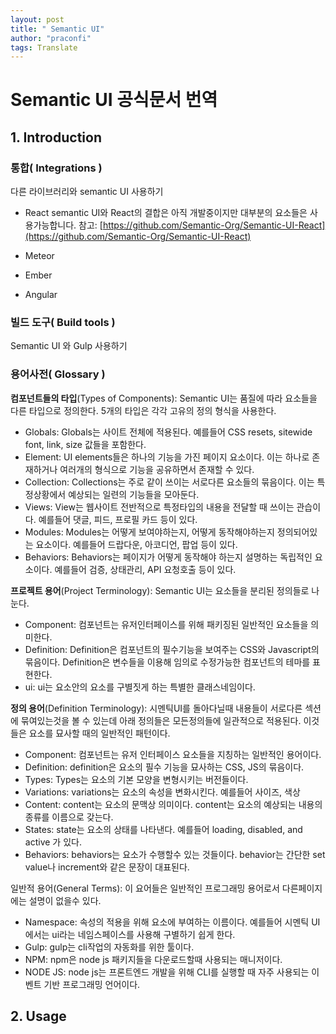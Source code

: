 ```yaml
---
layout: post
title: " Semantic UI"
author: "praconfi"
tags: Translate
---
```


# Semantic UI 공식문서 번역

## 1. Introduction
### 통합( Integrations )

다른 라이브러리와 semantic UI 사용하기

- React
semantic UI와 React의 결합은 아직 개발중이지만 대부분의 요소들은 사용가능합니다.
참고: [https://github.com/Semantic-Org/Semantic-UI-React](https://github.com/Semantic-Org/Semantic-UI-React)

- Meteor
- Ember
- Angular

### 빌드 도구( Build tools )

Semantic UI 와 Gulp 사용하기

### 용어사전( Glossary )

**컴포넌트들의 타입**(Types of Components): Semantic UI는 품질에 따라 요소들을 다른 타입으로 정의한다. 5개의 타입은 각각 고유의 정의 형식을 사용한다.

- Globals: Globals는 사이트 전체에 적용된다. 예를들어 CSS resets, sitewide font, link, size 값들을 포함한다.
- Element: UI elements들은 하나의 기능을 가진 페이지 요소이다. 이는 하나로 존재하거나 여러개의 형식으로 기능을 공유하면서 존재할 수 있다.
- Collection: Collections는 주로 같이 쓰이는 서로다른 요소들의 묶음이다. 이는 특정상황에서 예상되는 일련의 기능들을 모아둔다.
- Views: View는 웹사이트 전반적으로 특정타입의 내용을 전달할 때 쓰이는 관습이다. 예를들어 댓글, 피드, 프로필 카드 등이 있다.
- Modules: Modules는 어떻게 보여야하는지, 어떻게 동작해야하는지 정의되어있는 요소이다. 예를들어 드랍다운, 아코디언, 팝업 등이 있다.
- Behaviors: Behaviors는 페이지가 어떻게 동작해야 하는지 설명하는 독립적인 요소이다. 예를들어 검증, 상태관리, API 요청호출 등이 있다.

**프로젝트 용어**(Project Terminology): Semantic UI는 요소들을 분리된 정의들로 나눈다.

- Component: 컴포넌트는 유저인터페이스를 위해 패키징된 일반적인 요소들을 의미한다.
- Definition: Definition은 컴포넌트의 필수기능을 보여주는 CSS와 Javascript의 묶음이다. Definition은 변수들을 이용해 임의로 수정가능한 컴포넌트의 테마를 표현한다.
- ui: ui는 요소안의 요소를 구별짓게 하는 특별한 클래스네임이다.

**정의 용어**(Definition Terminology): 시멘틱UI를 돌아다닐때 내용들이 서로다른 섹션에 묶여있는것을 볼 수 있는데 아래 정의들은 모든정의들에 일관적으로 적용된다. 이것들은 요소를 묘사할 때의 일반적인 패턴이다. 

- Component: 컴포넌트는 유저 인터페이스 요소들을 지칭하는 일반적인 용어이다.
- Definition: definition은 요소의 필수 기능을 묘사하는 CSS, JS의 묶음이다.
- Types: Types는 요소의 기본 모양을 변형시키는 버전들이다.
- Variations: variations는 요소의 속성을 변화시킨다. 예를들어 사이즈, 색상
- Content: content는 요소의 문맥상 의미이다. content는 요소의 예상되는 내용의 종류를 이름으로 갖는다.
- States: state는 요소의 상태를 나타낸다. 예를들어 loading, disabled, and active 가 있다.
- Behaviors: behaviors는 요소가 수행할수 있는 것들이다. behavior는 간단한 set value나 increment와 같은 문장이 대표된다.

일반적 용어(General Terms): 이 요어들은 일반적인 프로그래밍 용어로서 다른페이지에는 설명이 없을수 있다.

- Namespace: 속성의 적용을 위해 요소에 부여하는 이름이다. 예를들어 시멘틱 UI에서는 ui라는 네임스페이스를 사용해 구별하기 쉽게 한다.
- Gulp: gulp는 cli작업의 자동화를 위한 툴이다.
- NPM: npm은 node js 패키지들을 다운로드할때 사용되는 매니저이다.
- NODE JS: node js는 프론트엔드 개발을 위해 CLI를 실행할 때 자주 사용되는 이벤트 기반 프로그래밍 언어이다.

## 2. Usage
